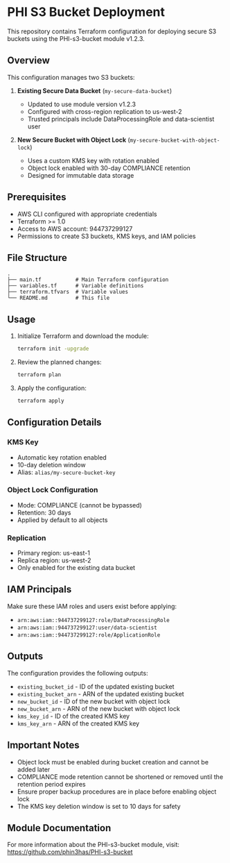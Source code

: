 # PHI S3 Bucket Deployment

This repository contains Terraform configuration for deploying secure S3 buckets using the PHI-s3-bucket module v1.2.3.

## Overview

This configuration manages two S3 buckets:

1. **Existing Secure Data Bucket** (`my-secure-data-bucket`)
   - Updated to use module version v1.2.3
   - Configured with cross-region replication to us-west-2
   - Trusted principals include DataProcessingRole and data-scientist user

2. **New Secure Bucket with Object Lock** (`my-secure-bucket-with-object-lock`)
   - Uses a custom KMS key with rotation enabled
   - Object lock enabled with 30-day COMPLIANCE retention
   - Designed for immutable data storage

## Prerequisites

- AWS CLI configured with appropriate credentials
- Terraform >= 1.0
- Access to AWS account: 944737299127
- Permissions to create S3 buckets, KMS keys, and IAM policies

## File Structure

```
.
├── main.tf           # Main Terraform configuration
├── variables.tf      # Variable definitions
├── terraform.tfvars  # Variable values
└── README.md         # This file
```

## Usage

1. Initialize Terraform and download the module:
   ```bash
   terraform init -upgrade
   ```

2. Review the planned changes:
   ```bash
   terraform plan
   ```

3. Apply the configuration:
   ```bash
   terraform apply
   ```

## Configuration Details

### KMS Key
- Automatic key rotation enabled
- 10-day deletion window
- Alias: `alias/my-secure-bucket-key`

### Object Lock Configuration
- Mode: COMPLIANCE (cannot be bypassed)
- Retention: 30 days
- Applied by default to all objects

### Replication
- Primary region: us-east-1
- Replica region: us-west-2
- Only enabled for the existing data bucket

## IAM Principals

Make sure these IAM roles and users exist before applying:
- `arn:aws:iam::944737299127:role/DataProcessingRole`
- `arn:aws:iam::944737299127:user/data-scientist`
- `arn:aws:iam::944737299127:role/ApplicationRole`

## Outputs

The configuration provides the following outputs:
- `existing_bucket_id` - ID of the updated existing bucket
- `existing_bucket_arn` - ARN of the updated existing bucket
- `new_bucket_id` - ID of the new bucket with object lock
- `new_bucket_arn` - ARN of the new bucket with object lock
- `kms_key_id` - ID of the created KMS key
- `kms_key_arn` - ARN of the created KMS key

## Important Notes

- Object lock must be enabled during bucket creation and cannot be added later
- COMPLIANCE mode retention cannot be shortened or removed until the retention period expires
- Ensure proper backup procedures are in place before enabling object lock
- The KMS key deletion window is set to 10 days for safety

## Module Documentation

For more information about the PHI-s3-bucket module, visit:
https://github.com/phin3has/PHI-s3-bucket
